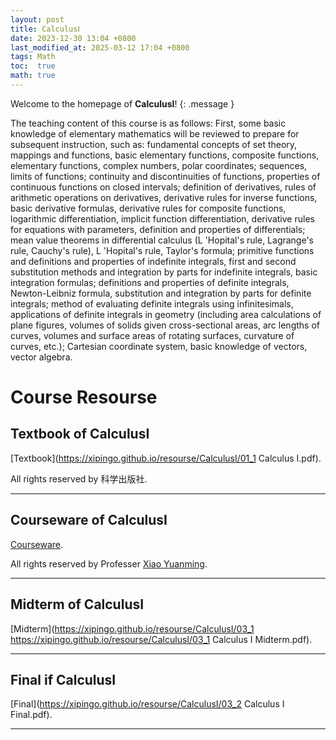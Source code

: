 ```yaml
---
layout: post
title: CalculusⅠ
date: 2023-12-30 13:04 +0800
last_modified_at: 2025-03-12 17:04 +0800
tags: Math
toc:  true
math: true
---
```

Welcome to the homepage of **CalculusⅠ**!
{: .message }

The teaching content of this course is as follows: First, some basic knowledge of elementary mathematics will be reviewed to prepare for subsequent instruction, such as: fundamental concepts of set theory, mappings and functions, basic elementary functions, composite functions, elementary functions, complex numbers, polar coordinates; sequences, limits of functions; continuity and discontinuities of functions, properties of continuous functions on closed intervals; definition of derivatives, rules of arithmetic operations on derivatives, derivative rules for inverse functions, basic derivative formulas, derivative rules for composite functions, logarithmic differentiation, implicit function differentiation, derivative rules for equations with parameters, definition and properties of differentials; mean value theorems in differential calculus (L &#039;Hopital&#039;s rule, Lagrange&#039;s rule, Cauchy&#039;s rule), L &#039;Hopital&#039;s rule, Taylor&#039;s formula; primitive functions and definitions and properties of indefinite integrals, first and second substitution methods and integration by parts for indefinite integrals, basic integration formulas; definitions and properties of definite integrals, Newton-Leibniz formula, substitution and integration by parts for definite integrals; method of evaluating definite integrals using infinitesimals, applications of definite integrals in geometry (including area calculations of plane figures, volumes of solids given cross-sectional areas, arc lengths of curves, volumes and surface areas of rotating surfaces, curvature of curves, etc.); Cartesian coordinate system, basic knowledge of vectors, vector algebra.

# Course Resourse

## Textbook of CalculusⅠ

 [Textbook](https://xipingo.github.io/resourse/CalculusⅠ/01_1 Calculus Ⅰ.pdf).

All rights reserved by 科学出版社.

-----

## Courseware of CalculusⅠ

 [Courseware](https://xipingo.github.io/resource/CalculusⅠ/02_1_CalculusⅠ_Courseware.pdf).
 

 All rights reserved by Professer [Xiao Yuanming](https://math.nju.edu.cn/jzyg/apypl/20240321/i261787.html).

-----

## Midterm of CalculusⅠ

 [Midterm](https://xipingo.github.io/resourse/CalculusⅠ/03_1 https://xipingo.github.io/resourse/CalculusⅠ/03_1 Calculus Ⅰ Midterm.pdf).

-----

## Final if CalculusⅠ

 [Final](https://xipingo.github.io/resourse/CalculusⅠ/03_2 Calculus Ⅰ Final.pdf).

-----
